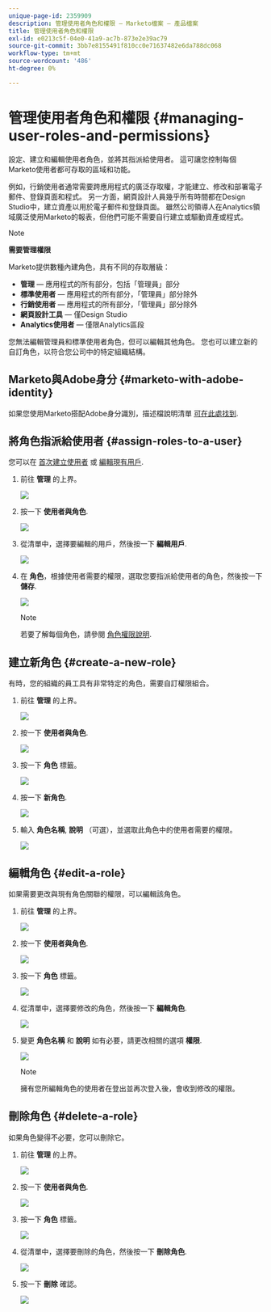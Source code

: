 ```yaml
---
unique-page-id: 2359909
description: 管理使用者角色和權限 — Marketo檔案 — 產品檔案
title: 管理使用者角色和權限
exl-id: e0213c5f-04e0-41a9-ac7b-873e2e39ac79
source-git-commit: 3bb7e8155491f810cc0e71637482e6da788dc068
workflow-type: tm+mt
source-wordcount: '486'
ht-degree: 0%

---
```


# 管理使用者角色和權限 {#managing-user-roles-and-permissions}

設定、建立和編輯使用者角色，並將其指派給使用者。 這可讓您控制每個Marketo使用者都可存取的區域和功能。

例如，行銷使用者通常需要跨應用程式的廣泛存取權，才能建立、修改和部署電子郵件、登錄頁面和程式。 另一方面，網頁設計人員幾乎所有時間都在Design Studio中，建立資產以用於電子郵件和登錄頁面。 雖然公司領導人在Analytics領域廣泛使用Marketo的報表，但他們可能不需要自行建立或驅動資產或程式。

>[!NOTE]
>
>**需要管理權限**

Marketo提供數種內建角色，具有不同的存取層級：

* **管理**  — 應用程式的所有部分，包括「管理員」部分
* **標準使用者**  — 應用程式的所有部分，「管理員」部分除外
* **行銷使用者**  — 應用程式的所有部分，「管理員」部分除外
* **網頁設計工具**  — 僅Design Studio
* **Analytics使用者**  — 僅限Analytics區段

您無法編輯管理員和標準使用者角色，但可以編輯其他角色。 您也可以建立新的自訂角色，以符合您公司中的特定組織結構。

## Marketo與Adobe身分 {#marketo-with-adobe-identity}

如果您使用Marketo搭配Adobe身分識別，描述檔說明清單 [可在此處找到](/help/marketo/product-docs/administration/marketo-with-adobe-identity/adobe-identity-management-overview.md#profile-levels).

## 將角色指派給使用者 {#assign-roles-to-a-user}

您可以在 [首次建立使用者](/help/marketo/product-docs/administration/users-and-roles/create-delete-edit-and-change-a-user-role.md) 或 [編輯現有用戶](/help/marketo/product-docs/administration/users-and-roles/managing-marketo-users.md).

1. 前往 **管理** 的上界。

   ![](assets/managing-user-roles-and-permissions-1.png)

1. 按一下 **使用者與角色**.

   ![](assets/managing-user-roles-and-permissions-2.png)

1. 從清單中，選擇要編輯的用戶，然後按一下 **編輯用戶**.

   ![](assets/managing-user-roles-and-permissions-3.png)

1. 在 **角色**，根據使用者需要的權限，選取您要指派給使用者的角色，然後按一下 **儲存**.

   ![](assets/managing-user-roles-and-permissions-4.png)

   >[!NOTE]
   >
   >若要了解每個角色，請參閱  [角色權限說明](/help/marketo/product-docs/administration/users-and-roles/managing-user-roles-and-permissions/descriptions-of-role-permissions.md).

## 建立新角色 {#create-a-new-role}

有時，您的組織的員工具有非常特定的角色，需要自訂權限組合。

1. 前往 **管理** 的上界。

   ![](assets/managing-user-roles-and-permissions-5.png)

1. 按一下 **使用者與角色**.

   ![](assets/managing-user-roles-and-permissions-6.png)

1. 按一下 **角色** 標籤。

   ![](assets/managing-user-roles-and-permissions-7.png)

1. 按一下 **新角色**.

   ![](assets/managing-user-roles-and-permissions-8.png)

1. 輸入 **角色名稱**, **說明** （可選），並選取此角色中的使用者需要的權限。

   ![](assets/managing-user-roles-and-permissions-9.png)

## 編輯角色 {#edit-a-role}

如果需要更改與現有角色關聯的權限，可以編輯該角色。

1. 前往 **管理** 的上界。

   ![](assets/managing-user-roles-and-permissions-10.png)

1. 按一下 **使用者與角色**.

   ![](assets/managing-user-roles-and-permissions-11.png)

1. 按一下 **角色** 標籤。

   ![](assets/managing-user-roles-and-permissions-12.png)

1. 從清單中，選擇要修改的角色，然後按一下 **編輯角色**.

   ![](assets/managing-user-roles-and-permissions-13.png)

1. 變更 **角色名稱** 和 **說明** 如有必要，請更改相關的選項 **權限**.

   ![](assets/managing-user-roles-and-permissions-14.png)

   >[!NOTE]
   >
   >擁有您所編輯角色的使用者在登出並再次登入後，會收到修改的權限。

## 刪除角色 {#delete-a-role}

如果角色變得不必要，您可以刪除它。

1. 前往 **管理** 的上界。

   ![](assets/managing-user-roles-and-permissions-15.png)

1. 按一下 **使用者與角色**.

   ![](assets/managing-user-roles-and-permissions-16.png)

1. 按一下 **角色** 標籤。

   ![](assets/managing-user-roles-and-permissions-17.png)

1. 從清單中，選擇要刪除的角色，然後按一下 **刪除角色**.

   ![](assets/managing-user-roles-and-permissions-18.png)

1. 按一下 **刪除** 確認。

   ![](assets/managing-user-roles-and-permissions-19.png)
